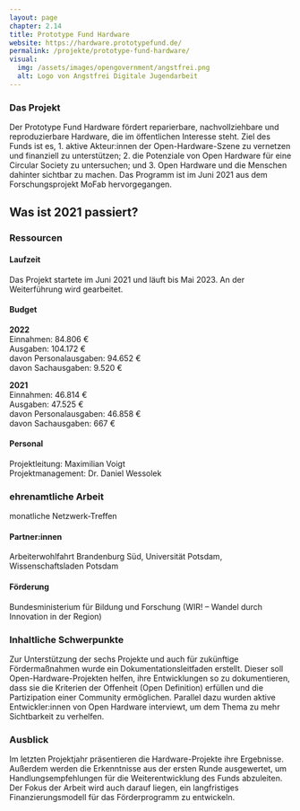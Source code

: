 ```yaml
---
layout: page
chapter: 2.14
title: Prototype Fund Hardware
website: https://hardware.prototypefund.de/
permalink: /projekte/prototype-fund-hardware/
visual:
  img: /assets/images/opengovernment/angstfrei.png
  alt: Logo von Angstfrei Digitale Jugendarbeit
---
```


### Das Projekt
Der Prototype Fund Hardware fördert reparierbare, nachvollziehbare und reproduzierbare Hardware, die im öffentlichen Interesse steht. Ziel des Funds ist es, 1. aktive Akteur:innen der Open-Hardware-Szene zu vernetzen und finanziell zu unterstützen; 2. die Potenziale von Open Hardware für eine Circular Society zu untersuchen; und 3. Open Hardware und die Menschen dahinter sichtbar zu machen. Das Programm ist im Juni 2021 aus dem Forschungsprojekt MoFab hervorgegangen.

## Was ist 2021 passiert? 

### Ressourcen

#### Laufzeit
Das Projekt startete im Juni 2021 und läuft bis Mai 2023. An der Weiterführung wird gearbeitet.

#### Budget

**2022**<br>
Einnahmen: 84.806 €<br>
Ausgaben: 104.172 €<br>
davon Personalausgaben: 94.652 €<br>
davon Sachausgaben: 9.520 €

**2021**<br>
Einnahmen: 46.814 €<br>
Ausgaben: 47.525 €<br>
davon Personalausgaben: 46.858 € <br>
davon Sachausgaben: 667 €

#### Personal
Projektleitung: Maximilian Voigt <br>
Projektmanagement: Dr. Daniel Wessolek

### ehrenamtliche Arbeit
monatliche Netzwerk-Treffen

#### Partner:innen
Arbeiterwohlfahrt Brandenburg Süd, Universität Potsdam, Wissenschaftsladen Potsdam

#### Förderung
Bundesministerium für Bildung und Forschung (WIR! – Wandel durch Innovation in der Region)

### Inhaltliche Schwerpunkte

Zur Unterstützung der sechs Projekte und auch für zukünftige Fördermaßnahmen wurde ein Dokumentationsleitfaden erstellt. Dieser soll Open-Hardware-Projekten helfen, ihre Entwicklungen so zu dokumentieren, dass sie die Kriterien der Offenheit (Open Definition) erfüllen und die Partizipation einer Community ermöglichen. Parallel dazu wurden aktive Entwickler:innen von Open Hardware interviewt, um dem Thema zu mehr Sichtbarkeit zu verhelfen.  

### Ausblick

Im letzten Projektjahr präsentieren die Hardware-Projekte ihre Ergebnisse. Außerdem werden die Erkenntnisse aus der ersten Runde ausgewertet, um Handlungsempfehlungen für die Weiterentwicklung des Funds abzuleiten. Der Fokus der Arbeit wird auch darauf liegen, ein langfristiges Finanzierungsmodell für das Förderprogramm zu entwickeln.
